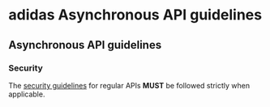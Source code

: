 # adidas Asynchronous API guidelines

## Asynchronous API guidelines

### Security

The [security guidelines](https://github.com/adidas/api-guidelines/blob/feature/asyncapi-guidelines/general-guidelines/security.md) for regular APIs **MUST** be followed strictly when applicable.